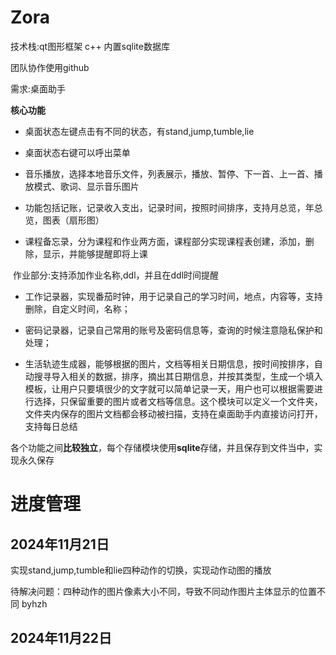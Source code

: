 # Zora


技术栈:qt图形框架 c++ 内置sqlite数据库

团队协作使用github

需求:桌面助手

**核心功能**

- 桌面状态左键点击有不同的状态，有stand,jump,tumble,lie

- 桌面状态右键可以呼出菜单
- 音乐播放，选择本地音乐文件，列表展示，播放、暂停、下一首、上一首、播放模式、歌词、显示音乐图片

- 功能包括记账，记录收入支出，记录时间，按照时间排序，支持月总览，年总览，图表（扇形图）

- 课程备忘录，分为课程和作业两方面，课程部分实现课程表创建，添加，删除，显示，并能够提醒即将上课

​	作业部分:支持添加作业名称,ddl，并且在ddl时间提醒

- 工作记录器，实现番茄时钟，用于记录自己的学习时间，地点，内容等，支持删除，自定义时间，名称；

- 密码记录器，记录自己常用的账号及密码信息等，查询的时候注意隐私保护和处理；

- 生活轨迹生成器，能够根据的图片，文档等相关日期信息，按时间按排序，自动搜寻导入相关的数据，排序，摘出其日期信息，并按其类型，生成一个填入模板，让用户只要填很少的文字就可以简单记录一天，用户也可以根据需要进行选择，只保留重要的图片或者文档等信息。这个模块可以定义一个文件夹，文件夹内保存的图片文档都会移动被扫描，支持在桌面助手内直接访问打开，支持每日总结

各个功能之间**比较独立**，每个存储模块使用**sqlite**存储，并且保存到文件当中，实现永久保存

# 进度管理

## 2024年11月21日

实现stand,jump,tumble和lie四种动作的切换，实现动作动图的播放

待解决问题：四种动作的图片像素大小不同，导致不同动作图片主体显示的位置不同     byhzh

## 2024年11月22日
